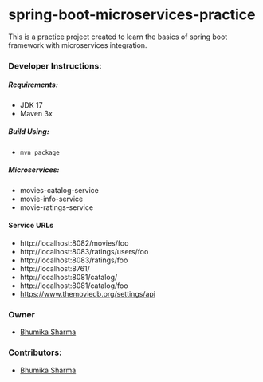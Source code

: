 # spring-boot-microservices-practice

This is a practice project created to learn the basics of spring boot framework with microservices integration.

### Developer Instructions:
 ##### Requirements:
 - JDK 17
 - Maven 3x
 
 ##### Build Using: 
 - `mvn package` 
 
 ##### Microservices: 
 - movies-catalog-service
 - movie-info-service
 - movie-ratings-service

 #### Service URLs
- http://localhost:8082/movies/foo
- http://localhost:8083/ratings/users/foo
- http://localhost:8083/ratings/foo
- http://localhost:8761/
- http://localhost:8081/catalog/
- http://localhost:8081/catalog/foo
- https://www.themoviedb.org/settings/api
 
### Owner
- [Bhumika Sharma](https://www.linkedin.com/in/bhumika-sharma-4b07465a/)

### Contributors:
- [Bhumika Sharma](https://www.linkedin.com/in/bhumika-sharma-4b07465a/)